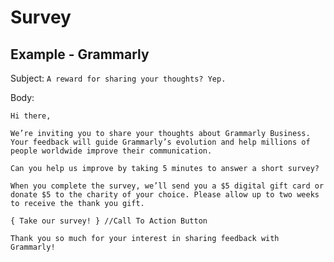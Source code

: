 # Survey

## Example - Grammarly

Subject: `A reward for sharing your thoughts? Yep.`

Body:

```text
Hi there,  

We’re inviting you to share your thoughts about Grammarly Business. Your feedback will guide Grammarly’s evolution and help millions of people worldwide improve their communication.  

Can you help us improve by taking 5 minutes to answer a short survey?  

When you complete the survey, we’ll send you a $5 digital gift card or donate $5 to the charity of your choice. Please allow up to two weeks to receive the thank you gift.  
  
{ Take our survey! } //Call To Action Button
  
Thank you so much for your interest in sharing feedback with Grammarly!
```
